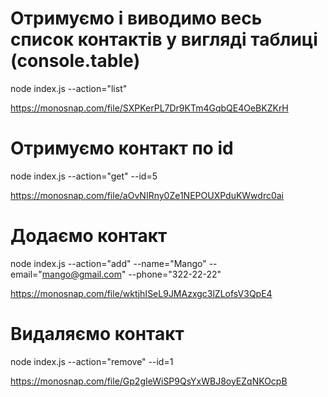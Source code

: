 # Отримуємо і виводимо весь список контактів у вигляді таблиці (console.table)

node index.js --action="list"

https://monosnap.com/file/SXPKerPL7Dr9KTm4GqbQE4OeBKZKrH

# Отримуємо контакт по id

node index.js --action="get" --id=5

https://monosnap.com/file/aOvNIRny0Ze1NEPOUXPduKWwdrc0ai

# Додаємо контакт

node index.js --action="add" --name="Mango" --email="mango@gmail.com" --phone="322-22-22"

https://monosnap.com/file/wktjhISeL9JMAzxgc3lZLofsV3QpE4

# Видаляємо контакт

node index.js --action="remove" --id=1

https://monosnap.com/file/Gp2gIeWiSP9QsYxWBJ8oyEZqNKOcpB
